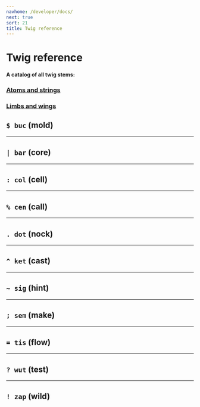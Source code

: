 ```yaml
---
navhome: /developer/docs/
next: true
sort: 21
title: Twig reference
---
```


# Twig reference

#### A catalog of all twig stems:

<div class="book">

### [Atoms and strings](../twig/atom)

### [Limbs and wings](../twig/limb)

## `$ buc` (mold)

<list src="../twig/buc-mold" dataPreview="true" className="runes" childIsFragment="true"></list>

---

## `| bar` (core)

<list src="../twig/bar-core" dataPreview="true" className="runes" childIsFragment="true"></list>

---

## `: col` (cell)

<list src="../twig/col-cell" dataPreview="true" className="runes" childIsFragment="true"></list>

---

## `% cen` (call)

<list src="../twig/cen-call" dataPreview="true" className="runes" childIsFragment="true"></list>

---

## `. dot` (nock)

<list src="../twig/dot-nock" dataPreview="true" className="runes" childIsFragment="true"></list>

---

## `^ ket` (cast)

<list src="../twig/ket-cast" dataPreview="true" className="runes" childIsFragment="true"></list>

---

## `~ sig` (hint)

<list src="../twig/sig-hint" dataPreview="true" className="runes" childIsFragment="true"></list>

---

## `; sem` (make)

<list src="../twig/sem-make" dataPreview="true" className="runes" childIsFragment="true"></list>

---

## `= tis` (flow)

<list src="../twig/tis-flow" dataPreview="true" className="runes" childIsFragment="true"></list>

---

## `? wut` (test)

<list src="../twig/wut-test" dataPreview="true" className="runes" childIsFragment="true"></list>

---

## `! zap` (wild)

<list src="../twig/zap-wild" dataPreview="true" className="runes" childIsFragment="true"></list>

</div>

